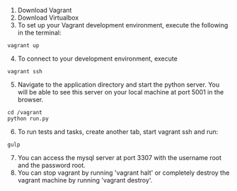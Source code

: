 1. Download Vagrant
2. Download Virtualbox
3. To set up your Vagrant development environment, execute the following in the terminal:
```
vagrant up
```
4. To connect to your development environment, execute
```
vagrant ssh
```
5. Navigate to the application directory and start the python server. You will be able to see this server on your local machine at port 5001 in the browser.
```
cd /vagrant
python run.py
```
6. To run tests and tasks, create another tab, start vagrant ssh and run:
```
gulp
```
7. You can access the mysql server at port 3307 with the username root and the password root. 
8. You can stop vagrant by running 'vagrant halt' or completely destroy the vagrant machine by running 'vagrant destroy'.
